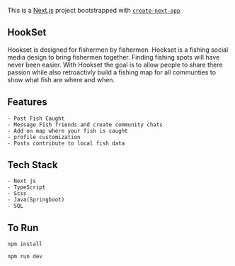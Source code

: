 This is a [Next.js](https://nextjs.org/) project bootstrapped with [`create-next-app`](https://github.com/vercel/next.js/tree/canary/packages/create-next-app).

## HookSet

Hookset is designed for fishermen by fishermen. Hookset is a fishing social media design to bring fishermen together.
Finding fishing spots will have never been easier. With Hookset the goal is to allow people to share there passion while also retroactivly build a fishing map for all communties
to show what fish are where and when.

## Features

    - Post Fish Caught
    - Message Fish friends and create community chats
    - Add on map where your fish is caught
    - profile customization
    - Posts contribute to local fish data

## Tech Stack

    - Next js
    - TypeScript
    - Scss
    - Java(Springboot)
    - SQL

## To Run

    npm install

    npm run dev
